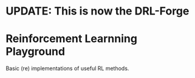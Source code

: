 # UPDATE: This is now the DRL-Forge

# Reinforcement Learnning Playground
Basic (re) implementations of useful RL methods.

